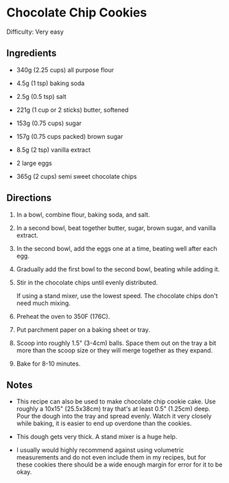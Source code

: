 # Chocolate Chip Cookies

Difficulty: Very easy

## Ingredients

- 340g (2.25 cups) all purpose flour

- 4.5g (1 tsp) baking soda

- 2.5g (0.5 tsp) salt

- 221g (1 cup or 2 sticks) butter, softened

- 153g (0.75 cups) sugar

- 157g (0.75 cups packed) brown sugar

- 8.5g (2 tsp) vanilla extract

- 2 large eggs

- 365g (2 cups) semi sweet chocolate chips

## Directions

1. In a bowl, combine flour, baking soda, and salt.

2. In a second bowl, beat together butter, sugar, brown sugar, and vanilla extract.

3. In the second bowl, add the eggs one at a time, beating well after each egg.

4. Gradually add the first bowl to the second bowl, beating while adding it.

5. Stir in the chocolate chips until evenly distributed.

    If using a stand mixer, use the lowest speed. The chocolate chips don't need much mixing.

6. Preheat the oven to 350F (176C).

7. Put parchment paper on a baking sheet or tray.

8. Scoop into roughly 1.5" (3-4cm) balls. Space them out on the tray a bit more than the scoop size or they will merge together as they expand.

9. Bake for 8-10 minutes.

## Notes

- This recipe can also be used to make chocolate chip cookie cake. Use roughly a 10x15" (25.5x38cm) tray that's at least 0.5" (1.25cm) deep. Pour the dough into the tray and spread evenly. Watch it very closely while baking, it is easier to end up overdone than the cookies.

- This dough gets very thick. A stand mixer is a huge help.

- I usually would highly recommend against using volumetric measurements and do not even include them in my recipes, but for these cookies there should be a wide enough margin for error for it to be okay.
